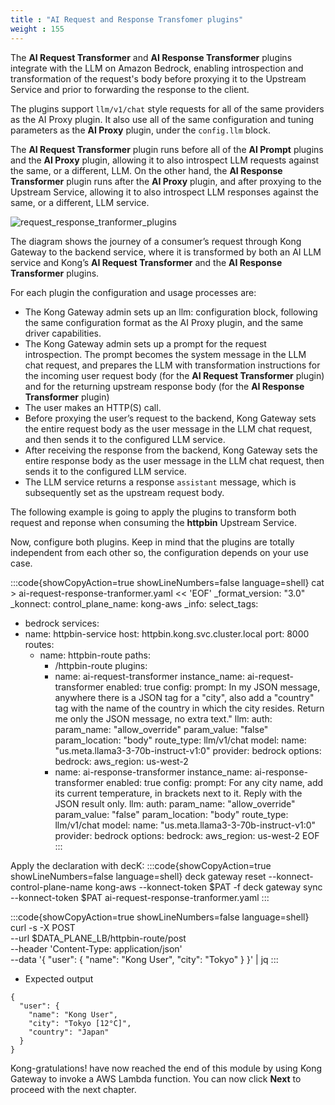 ```yaml
---
title : "AI Request and Response Transfomer plugins"
weight : 155
---
```


The **AI Request Transformer** and **AI Response Transformer** plugins integrate with the LLM on Amazon Bedrock, enabling introspection and transformation of the request's body before proxying it to the Upstream Service and prior to forwarding the response to the client.

The plugins support ``llm/v1/chat`` style requests for all of the same providers as the AI Proxy plugin. It also use all of the same configuration and tuning parameters as the **AI Proxy** plugin, under the ``config.llm`` block.

The **AI Request Transformer** plugin runs before all of the **AI Prompt** plugins and the **AI Proxy** plugin, allowing it to also introspect LLM requests against the same, or a different, LLM. On the other hand, the **AI Response Transformer** plugin runs after the **AI Proxy** plugin, and after proxying to the Upstream Service, allowing it to also introspect LLM responses against the same, or a different, LLM service.

![request_response_tranformer_plugins](/static/images/request_response_tranformer_plugins.png)

The diagram shows the journey of a consumer’s request through Kong Gateway to the backend service, where it is transformed by both an AI LLM service and Kong’s **AI Request Transformer** and the **AI Response Transformer** plugins.

For each plugin the configuration and usage processes are:
* The Kong Gateway admin sets up an llm: configuration block, following the same configuration format as the AI Proxy plugin, and the same driver capabilities.
* The Kong Gateway admin sets up a prompt for the request introspection. The prompt becomes the system message in the LLM chat request, and prepares the LLM with transformation instructions for the incoming user request body (for the **AI Request Transformer** plugin) and for the returning upstream response body (for the **AI Response Transformer** plugin)
* The user makes an HTTP(S) call.
* Before proxying the user’s request to the backend, Kong Gateway sets the entire request body as the user message in the LLM chat request, and then sends it to the configured LLM service.
* After receiving the response from the backend, Kong Gateway sets the entire response body as the user message in the LLM chat request, then sends it to the configured LLM service.
* The LLM service returns a response ``assistant`` message, which is subsequently set as the upstream request body.

The following example is going to apply the plugins to transform both request and reponse when consuming the **httpbin** Upstream Service.


Now, configure both plugins. Keep in mind that the plugins are totally independent from each other so, the configuration depends on your use case.

:::code{showCopyAction=true showLineNumbers=false language=shell}
cat > ai-request-response-tranformer.yaml << 'EOF'
_format_version: "3.0"
_konnect:
  control_plane_name: kong-aws
_info:
  select_tags:
  - bedrock
services:
- name: httpbin-service
  host: httpbin.kong.svc.cluster.local
  port: 8000
  routes:
  - name: httpbin-route
    paths:
    - /httpbin-route
    plugins:
    - name: ai-request-transformer
      instance_name: ai-request-transformer
      enabled: true
      config:
        prompt: In my JSON message, anywhere there is a JSON tag for a "city", also add a "country" tag with the name of the country in which the city resides. Return me only the JSON message, no extra text."
        llm:
          auth:
            param_name: "allow_override"
            param_value: "false"
            param_location: "body"
          route_type: llm/v1/chat
          model:
            name: "us.meta.llama3-3-70b-instruct-v1:0"
            provider: bedrock
            options:
              bedrock:
                aws_region: us-west-2
    - name: ai-response-transformer
      instance_name: ai-response-transformer
      enabled: true
      config:
        prompt: For any city name, add its current temperature, in brackets next to it. Reply with the JSON result only.
        llm:
          auth:
            param_name: "allow_override"
            param_value: "false"
            param_location: "body"
          route_type: llm/v1/chat
          model:
            name: "us.meta.llama3-3-70b-instruct-v1:0"
            provider: bedrock
            options:
              bedrock:
                aws_region: us-west-2
EOF
:::

Apply the declaration with decK:
:::code{showCopyAction=true showLineNumbers=false language=shell}
deck gateway reset --konnect-control-plane-name kong-aws --konnect-token $PAT -f
deck gateway sync --konnect-token $PAT ai-request-response-tranformer.yaml
:::


:::code{showCopyAction=true showLineNumbers=false language=shell}
curl -s -X POST \
  --url $DATA_PLANE_LB/httpbin-route/post \
  --header 'Content-Type: application/json' \
  --data '{
   "user": {
     "name": "Kong User",
     "city": "Tokyo"
   }
}' | jq
:::

* Expected output

```
{
  "user": {
    "name": "Kong User",
    "city": "Tokyo [12°C]",
    "country": "Japan"
  }
}
```

Kong-gratulations! have now reached the end of this module by using Kong Gateway to invoke a AWS Lambda function. You can now click **Next** to proceed with the next chapter.